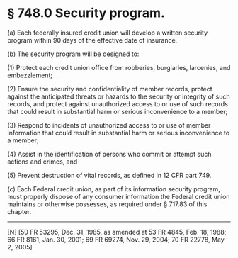 # § 748.0   Security program.

(a) Each federally insured credit union will develop a written security program within 90 days of the effective date of insurance.


(b) The security program will be designed to: 


(1) Protect each credit union office from robberies, burglaries, larcenies, and embezzlement; 


(2) Ensure the security and confidentiality of member records, protect against the anticipated threats or hazards to the security or integrity of such records, and protect against unauthorized access to or use of such records that could result in substantial harm or serious inconvenience to a member; 


(3) Respond to incidents of unauthorized access to or use of member information that could result in substantial harm or serious inconvenience to a member; 


(4) Assist in the identification of persons who commit or attempt such actions and crimes, and 


(5) Prevent destruction of vital records, as defined in 12 CFR part 749. 


(c) Each Federal credit union, as part of its information security program, must properly dispose of any consumer information the Federal credit union maintains or otherwise possesses, as required under § 717.83 of this chapter.



---

[N] [50 FR 53295, Dec. 31, 1985, as amended at 53 FR 4845, Feb. 18, 1988; 66 FR 8161, Jan. 30, 2001; 69 FR 69274, Nov. 29, 2004; 70 FR 22778, May 2, 2005]




